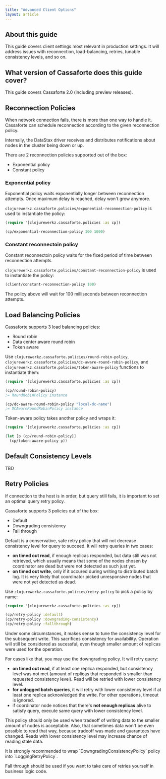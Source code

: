 ```yaml
---
title: "Advanced Client Options"
layout: article
---
```


## About this guide

This guide covers client settings most relevant in production
settings. It will address issues with reconnection, load-balancing,
retries, tunable consistency levels, and so on.

## What version of Cassaforte does this guide cover?

This guide covers Cassaforte 2.0 (including preview releases).


## Reconnection Policies

When network connection fails, there is more than one way to handle
it. Cassaforte can schedule reconnection according to the given
reconnection policy.

Internally, the DataStax driver receives and distributes notifications
about nodes in the cluster being down or up.

There are 2 reconnection policies supported out of the box:

 * Exponential policy
 * Constant policy

### Exponential policy

Exponential policy waits exponentially longer between reconnection
attempts. Once maximum delay is reached, delay won't grow anymore.

`clojurewerkz.cassaforte.policies/exponential-reconnection-policy` is used
to instantiate the policy:

```clojure
(require '[clojurewerkz.cassaforte.policies :as cp])

(cp/exponential-reconnection-policy 100 1000)
```

### Constant reconnectoin policy

Constant reconnectoin policy waits for the fixed period of time
between reconnection attempts.

`clojurewerkz.cassaforte.policies/constant-reconnection-policy` is used
to instantiate the policy:


```clojure
(client/constant-reconnection-policy 100)
```

The policy above will wait for 100 milliseconds between reconnection
attempts.


## Load Balancing Policies

Cassaforte supports 3 load balancing policies:

 * Round robin
 * Data center aware round robin
 * Token aware

Use `clojurewerkz.cassaforte.policies/round-robin-policy`,
`clojurewerkz.cassaforte.policies/dc-aware-round-robin-policy`, and
`clojurewerkz.cassaforte.policies/token-aware-policy` functions to
instantiate them:

``` clojure
(require '[clojurewerkz.cassaforte.policies :as cp])

(cp/round-robin-policy)
;= RoundRobinPolicy instance

(cp/dc-aware-round-robin-policy "local-dc-name")
;= DCAwareRoundRobinPolicy instance
```

Token-aware policy takes another policy and wraps it:

``` clojure
(require '[clojurewerkz.cassaforte.policies :as cp])

(let [p (cp/round-robin-policy)]
  (cp/token-aware-policy p))
```


## Default Consistency Levels

TBD


## Retry Policies

If connection to the host is in order, but query still fails, it is
important to set an optimal query retry policy.

Cassaforte supports 3 policies out of the box:

 * Default
 * Downgrading consistency
 * Fall through

Default is a conservative, safe retry policy that will not decrease consistency
level for query to succeed. It will retry queries in two cases:

  * __on timed out read__, if enough replicas responded, but data still was not retrieved, which
    usually means that some of the nodes chosen by coordinator are dead but were not detected
    as such just yet.
  * __on timed out write__, only if it occured during writing to distributed batch log. It is very likely that
    coordinator picked unresponsive nodes that were not yet detected as dead.

Use `clojurewerkz.cassaforte.policies/retry-policy` to pick a policy by name:

``` clojure
(require '[clojurewerkz.cassaforte.policies :as cp])

(cp/retry-policy :default)
(cp/retry-policy :downgrading-consistency)
(cp/retry-policy :fallthrough)
```

Under some circumstances, it makes sense to tune the consistency level
for the subsequent write. This sacrifices consistency for
availability. Operation will still be considered as sucessful, even
though smaller amount of replicas were used for the operation.

For cases like that, you may use the downgrading policy. It will retry query:

  * __on timed out read__, if at least one replica responded, but consistency level was not met (amount
    of replicas that responded is smaller than requested consistency level). Read will be
    retried with lower consistency level.
  * __for unlogged batch queries__, it will retry with lower consistency level if at least one replica
    acknowledged the write. For other operations, timeout is ignored.
  * if coordinator node notices that there's __not enough replicas__ alive to satisfy query, execute
    same query with lower consistency level.

This policy should only be used when tradeoff of writing data to the
smaller amount of nodes is acceptable. Also, that sometimes data won't
be even possible to read that way, because tradeoff was made and
guarantees have changed. Reads with lower consistency level may
increase chance of reading stale data.

<div class="alert alert-error">
It is strongly recommended to wrap `DowngradingConsistencyPolicy` policy into `LoggingRetryPolicy`.
</div>

Fall through should be used if you want to take care of retries
yourself in business logic code.

